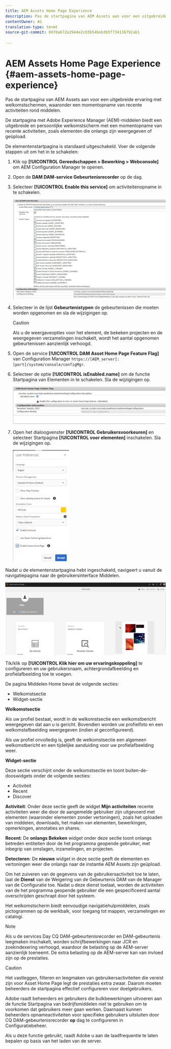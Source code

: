 ```yaml
---
title: AEM Assets Home Page Experience
description: Pas de startpagina van AEM Assets aan voor een uitgebreide ervaring met welkomstschermen, waaronder een momentopname van recente activiteiten rond middelen.
contentOwner: AG
translation-type: tm+mt
source-git-commit: 0d70a672a2944e2c03b54beb3b5f734136792ab1

---
```



# AEM Assets Home Page Experience {#aem-assets-home-page-experience}

Pas de startpagina van AEM Assets aan voor een uitgebreide ervaring met welkomstschermen, waaronder een momentopname van recente activiteiten rond middelen.

De startpagina met Adobe Experience Manager (AEM)-middelen biedt een uitgebreide en persoonlijke welkomstscherm met een momentopname van recente activiteiten, zoals elementen die onlangs zijn weergegeven of geüpload.

De elementenstartpagina is standaard uitgeschakeld. Voer de volgende stappen uit om het in te schakelen:

1. Klik op **[!UICONTROL Gereedschappen > Bewerking > Webconsole]** om AEM Configuration Manager te openen.
1. Open de **DAM DAM-service Gebeurtenisrecorder** op de dag.
1. Selecteer **[!UICONTROL Enable this service]** om activiteitenopname in te schakelen.

   ![chlimage_1-250](assets/chlimage_1-250.png)

1. Selecteer in de lijst **Gebeurtenistypen** de gebeurtenissen die moeten worden opgenomen en sla de wijzigingen op.

   >[!CAUTION]
   >
   >Als u de weergaveopties voor het element, de bekeken projecten en de weergegeven verzamelingen inschakelt, wordt het aantal opgenomen gebeurtenissen aanzienlijk verhoogd.

1. Open de service **[!UICONTROL DAM Asset Home Page Feature Flag]** van Configuration Manager `https://[AEM_server]:[port]/system/console/configMgr`.
1. Selecteer de optie **[!UICONTROL isEnabled.name]** om de functie Startpagina van Elementen in te schakelen. Sla de wijzigingen op.

   ![chlimage_1-251](assets/chlimage_1-251.png)

1. Open het dialoogvenster **[!UICONTROL Gebruikersvoorkeuren]** en selecteer Startpagina **[!UICONTROL voor elementen]** inschakelen. Sla de wijzigingen op.

   ![user_preferences](assets/user_preferences.png)

Nadat u de elementenstartpagina hebt ingeschakeld, navigeert u vanuit de navigatiepagina naar de gebruikersinterface Middelen.

![home_page](assets/home_page.png)

Tik/klik op **[!UICONTROL Klik hier om uw ervaringskoppeling]** te configureren en uw gebruikersnaam, achtergrondafbeelding en profielafbeelding toe te voegen.

De pagina Middelen Home bevat de volgende secties:

* Welkomstsectie
* Widget-sectie

**Welkomstsectie**

Als uw profiel bestaat, wordt in de welkomstsectie een welkomstbericht weergegeven dat aan u is gericht. Bovendien worden uw profielfoto en een welkomstafbeelding weergegeven (indien al geconfigureerd).

Als uw profiel onvolledig is, geeft de welkomstsectie een algemeen welkomstbericht en een tijdelijke aanduiding voor uw profielafbeelding weer.

**Widget-sectie**

Deze sectie verschijnt onder de welkomstsectie en toont buiten-de-dooswidgets onder de volgende secties:

* Activiteit
* Recent
* Discover

**Activiteit**: Onder deze sectie geeft de widget **Mijn activiteiten** recente activiteiten weer die door de aangemelde gebruiker zijn uitgevoerd met elementen (waaronder elementen zonder vertoningen), zoals het uploaden van middelen, downloads, het maken van elementen, bewerkingen, opmerkingen, annotaties en shares.

**Recent**: De **onlangs Bekeken** widget onder deze sectie toont onlangs betreden entiteiten door de het programma geopende gebruiker, met inbegrip van omslagen, inzamelingen, en projecten.

**Detecteren**: De **nieuwe** widget in deze sectie geeft de elementen en vertoningen weer die onlangs naar de instantie AEM Assets zijn geüpload.

Om het zuiveren van de gegevens van de gebruikersactiviteit toe te laten, laat de **Dienst** van de Weigering van de Gebeurtenis DAM van de Manager van de Configuratie toe. Nadat u deze dienst toelaat, worden de activiteiten van de het programma geopende gebruiker die een gespecificeerd aantal overschrijden geschrapt door het systeem.

Het welkomstscherm biedt eenvoudige navigatiehulpmiddelen, zoals pictogrammen op de werkbalk, voor toegang tot mappen, verzamelingen en catalogi.

>[!NOTE]
>
>Als u de services Day CQ DAM-gebeurtenisrecorder en DAM-gebeurtenis leegmaken inschakelt, worden schrijfbewerkingen naar JCR en zoekindexering verhoogd, waardoor de belasting op de AEM-server aanzienlijk toeneemt. De extra belasting op de AEM-server kan van invloed zijn op de prestaties.

>[!CAUTION]
>
>Het vastleggen, filteren en leegmaken van gebruikersactiviteiten die vereist zijn voor Asset Home Page legt de prestaties extra zwaar. Daarom moeten beheerders de startpagina effectief configureren voor doelgebruikers.
>
>Adobe raadt beheerders en gebruikers die bulkbewerkingen uitvoeren aan de functie Startpagina van bedrijfsmiddelen niet te gebruiken om te voorkomen dat gebruikers meer gaan werken. Daarnaast kunnen beheerders opnameactiviteiten voor specifieke gebruikers uitsluiten door CQ DAM-gebeurtenisrecorder **op** dag te configureren in Configuratiebeheer.
>
>Als u deze functie gebruikt, raadt Adobe u aan de laadfrequentie te laten bepalen op basis van het laden van de server.
